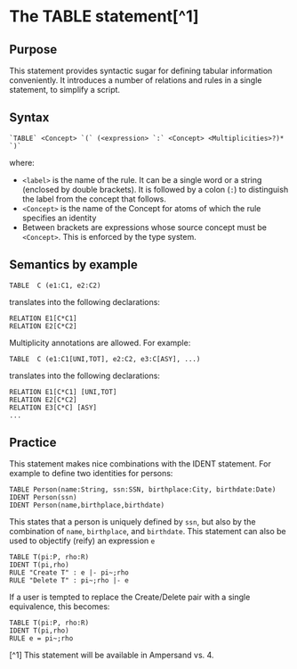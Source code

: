 # The TABLE statement[^1]

## Purpose

This statement provides syntactic sugar for defining tabular information conveniently. It introduces a number of relations and rules in a single statement, to simplify a script.

## Syntax

    `TABLE` <Concept> `(` (<expression> `:` <Concept> <Multiplicities>?)* `)`

where:

* `<label>` is the name of the rule. It can be a single word or a string \(enclosed by double brackets\). It is followed by a colon \(`:`\) to distinguish the label from the concept that follows.
* `<Concept>` is the name of the Concept for atoms of which the rule specifies an identity
* Between brackets are expressions whose source concept must be `<Concept>`. This is enforced by the type system.

## Semantics by example

```
TABLE  C (e1:C1, e2:C2)
```

translates into the following declarations:

```
RELATION E1[C*C1]
RELATION E2[C*C2]
```
Multiplicity annotations are allowed. For example:
```
TABLE  C (e1:C1[UNI,TOT], e2:C2, e3:C[ASY], ...)
```
translates into the following declarations:
```
RELATION E1[C*C1] [UNI,TOT]
RELATION E2[C*C2]
RELATION E3[C*C] [ASY]
...
```
## Practice
This statement makes nice combinations with the IDENT statement. For example to define two identities for persons:

```
TABLE Person(name:String, ssn:SSN, birthplace:City, birthdate:Date)
IDENT Person(ssn)
IDENT Person(name,birthplace,birthdate)
```
This states that a person is uniquely defined by `ssn`, but also by the combination of `name`, `birthplace`, and `birthdate`.
This statement can also be used to objectify (reify) an expression `e`
```
TABLE T(pi:P, rho:R)
IDENT T(pi,rho)
RULE "Create T" : e |- pi~;rho
RULE "Delete T" : pi~;rho |- e
```
If a user is tempted to replace the Create/Delete pair with a single equivalence, this becomes:
```
TABLE T(pi:P, rho:R)
IDENT T(pi,rho)
RULE e = pi~;rho
```


[^1] This statement will be available in Ampersand vs. 4.

